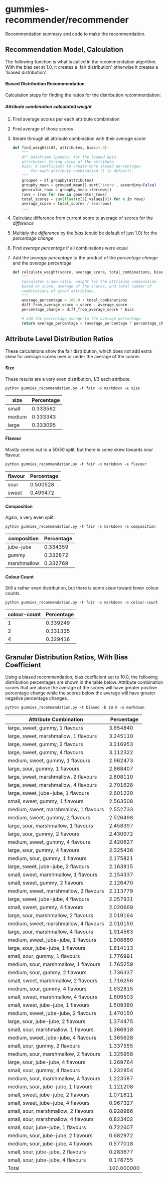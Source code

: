 gummies-recommender/recommender
===================

Recommendation summary and code to make the recommendation.


## Recommendation Model, Calculation
The following function is what is called in the recommendation algorithm.  With the bias set at 1.0, it creates a 'fair distribution' otherwise it creates a 'biased distribution'.

#### Biased Distribution Recommendation
Calculation steps for finding the ratios for the distribution recommendation:

##### Attribute combination calculated weight
1. Find average scores per each attribute combination
2. Find average of those scores
3. Iterate through all attribute combination with their average score

    ```python
    def find_weights(df, attributes, bias=1.0):
        """
        df: DataFrame (pandas) for the loaded data
        attributes: String value of the attribute
        bias: A coefficient to create more skewed percentages
            for each attribute combination (1 is default).
        """
        grouped = df.groupby(attributes)
        groupby_mean = grouped.mean().sort('score', ascending=False)
        generator_rows = groupby_mean.iterrows()
        rows = [row for row in generator_rows]
        total_scores = sum(float(x[1].values[0]) for x in rows)
        average_score = total_scores / len(rows)
        ...
    ```

4. Calculate difference from current score to average of scores for the *difference*
5. Multiply the *difference* by the *bias* (could be default of just 1.0) for the *percentage change*
6. Find *average percentage* if all combinations were equal
7. Add the *average percentage* to the product of the *percentage change* and the *average percentage*

    ```python
    def calculate_weight(score, average_score, total_combinations, bias=1.0):
        """
        Calculates a new ratio, weight for the attribute combination
        based on score, average of the scores, and total number of
        combinations of given attribtues.
        """
        average_percentage = 100.0 / total_combinations
        diff_from_average_score = score - average_score
        percentage_change = diff_from_average_score * bias

        # add the percentage change to the average percentage
        return average_percentage + (average_percentage * percentage_change)
    ```

## Attribute Level Distribution Ratios
These calculations show the fair distribution, which does not add extra skew for average scores over or under the average of the scores.

#### Size
These results are a very even distribution, 1/3 each attribute.

```
python gummies_recommendation.py -t fair -o markdown -a size
```
| size | Percentage |
| ----- | ------ |
| small | 0.333562 |
| medium | 0.333343 |
| large | 0.333095 |

#### Flavour
Mostly comes out to a 50/50 split, but there is some skew towards *sour* flavour.

```
python gummies_recommendation.py -t fair -o markdown -a flavour
```

| flavour | Percentage |
| ----- | ------ |
| sour | 0.500528 |
| sweet | 0.499472 |


#### Composition
Again, a very even split.

```
python gummies_recommendation.py -t fair -o markdown -a composition
```

| composition | Percentage |
| ----- | ------ |
| jube-jube | 0.334359 |
| gummy | 0.332872 |
| marshmallow | 0.332769 |


#### Colour Count
Still a rather even distribution, but there is some skew toward fewer colour counts.

```
python gummies_recommendation.py -t fair -o markdown -a colour-count
```

| colour-count | Percentage |
| ----- | ------ |
| 1 | 0.339249 |
| 2 | 0.331335 |
| 4 | 0.329416 |

## Granular Distribution Ratios, With Bias Coefficient
Using a biased recommendation, bias coefficient set to 10.0, the following distribution percentages are shown in the table below.  Attribute combination scores that are above the average of the scores will have greater positive percentage change while the scores below the average will have greater negative percentage changes.

```
python gummies_recommendation.py -t biased -b 10.0 -o markdown
```

| Attribute Combination | Percentage |
| --------------------- | ---------- |
| large, sweet, gummy, 1 flavours | 3.654840 |
| large, sweet, marshmallow, 1 flavours | 3.245110 |
| large, sweet, gummy, 2 flavours | 3.216953 |
| large, sweet, gummy, 4 flavours | 3.112322 |
| medium, sweet, gummy, 1 flavours | 2.962473 |
| large, sour, gummy, 1 flavours | 2.868407 |
| large, sweet, marshmallow, 2 flavours | 2.808110 |
| large, sweet, marshmallow, 4 flavours | 2.701628 |
| large, sweet, jube-jube, 1 flavours | 2.601220 |
| small, sweet, gummy, 1 flavours | 2.563508 |
| medium, sweet, marshmallow, 1 flavours | 2.552733 |
| medium, sweet, gummy, 2 flavours | 2.526498 |
| large, sour, marshmallow, 1 flavours | 2.458397 |
| large, sour, gummy, 2 flavours | 2.430972 |
| medium, sweet, gummy, 4 flavours | 2.420627 |
| large, sour, gummy, 4 flavours | 2.325436 |
| medium, sour, gummy, 1 flavours | 2.175821 |
| large, sweet, jube-jube, 2 flavours | 2.163915 |
| small, sweet, marshmallow, 1 flavours | 2.154337 |
| small, sweet, gummy, 2 flavours | 2.126470 |
| medium, sweet, marshmallow, 2 flavours | 2.113779 |
| large, sweet, jube-jube, 4 flavours | 2.057931 |
| small, sweet, gummy, 4 flavours | 2.020669 |
| large, sour, marshmallow, 2 flavours | 2.019164 |
| medium, sweet, marshmallow, 4 flavours | 2.010150 |
| large, sour, marshmallow, 4 flavours | 1.914563 |
| medium, sweet, jube-jube, 1 flavours | 1.908660 |
| large, sour, jube-jube, 1 flavours | 1.814113 |
| small, sour, gummy, 1 flavours | 1.776991 |
| medium, sour, marshmallow, 1 flavours | 1.765259 |
| medium, sour, gummy, 2 flavours | 1.736337 |
| small, sweet, marshmallow, 2 flavours | 1.716256 |
| medium, sour, gummy, 4 flavours | 1.632815 |
| small, sweet, marshmallow, 4 flavours | 1.609503 |
| small, sweet, jube-jube, 1 flavours | 1.509380 |
| medium, sweet, jube-jube, 2 flavours | 1.470150 |
| large, sour, jube-jube, 2 flavours | 1.374475 |
| small, sour, marshmallow, 1 flavours | 1.366918 |
| medium, sweet, jube-jube, 4 flavours | 1.365628 |
| small, sour, gummy, 2 flavours | 1.337555 |
| medium, sour, marshmallow, 2 flavours | 1.325958 |
| large, sour, jube-jube, 4 flavours | 1.269764 |
| small, sour, gummy, 4 flavours | 1.232854 |
| medium, sour, marshmallow, 4 flavours | 1.223587 |
| medium, sour, jube-jube, 1 flavours | 1.121208 |
| small, sweet, jube-jube, 2 flavours | 1.071811 |
| small, sweet, jube-jube, 4 flavours | 0.967327 |
| small, sour, marshmallow, 2 flavours | 0.928986 |
| small, sour, marshmallow, 4 flavours | 0.823402 |
| small, sour, jube-jube, 1 flavours | 0.722607 |
| medium, sour, jube-jube, 2 flavours | 0.682972 |
| medium, sour, jube-jube, 4 flavours | 0.577018 |
| small, sour, jube-jube, 2 flavours | 0.283677 |
| small, sour, jube-jube, 4 flavours | 0.178755 |
| Total | 100.000000 |

